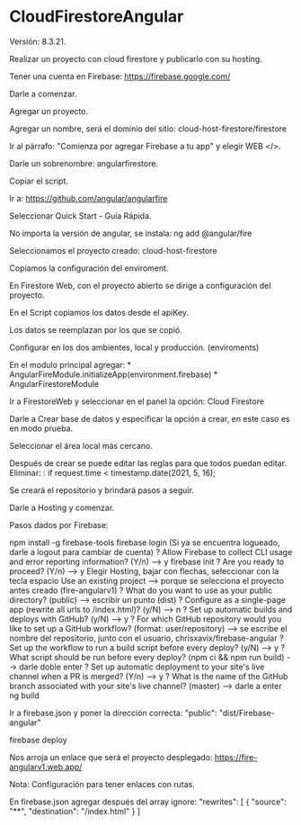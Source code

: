 # CloudFirestoreAngular
Versión: 8.3.21.

Realizar un proyecto con cloud firestore y publicarlo con su hosting.

Tener una cuenta en Firebase: https://firebase.google.com/

Darle a comenzar.

Agregar un proyecto.

Agregar un nombre, será el dominio del sitio: cloud-host-firestore/firestore

Ir al párrafo: "Comienza por agregar Firebase a tu app" y elegir WEB </>.

Darle un sobrenombre: angularfirestore.

Copiar el script.

Ir a: https://github.com/angular/angularfire

Seleccionar Quick Start - Guía Rápida.

No importa la versión de angular, se instala: ng add @angular/fire

Seleccionamos el proyecto creado: cloud-host-firestore

Copiamos la configuración del enviroment.

En Firestore Web, con el proyecto abierto se dirige a configuración del proyecto.

En el Script copiamos los datos desde el apiKey.

Los datos se reemplazan por los que se copió.

Configurar en los dos ambientes, local y producción. (enviroments)

En el modulo principal agregar: 
    * AngularFireModule.initializeApp(environment.firebase)
    * AngularFirestoreModule

Ir a FirestoreWeb y seleccionar en el panel la opción: Cloud Firestore 

Darle a Crear base de datos y especificar la opción a crear, en este caso es en modo prueba.

Seleccionar el área local más cercano.

Después de crear se puede editar las reglas para que todos puedan editar.
Eliminar:
: if
request.time < timestamp.date(2021, 5, 16);






Se creará el repositorio y brindará pasos a seguir.

Darle a Hosting y comenzar.

Pasos dados por Firebase:

npm install -g firebase-tools
firebase login (Si ya se encuentra logueado, darle a logout para cambiar de cuenta)
? Allow Firebase to collect CLI usage and error reporting information? (Y/n) --> y
firebase init
? Are you ready to proceed? (Y/n) --> y
Elegir Hosting, bajar con flechas, seleccionar con la tecla espacio
Use an existing project --> porque se selecciona el proyecto antes creado (fire-angularv1)
? What do you want to use as your public directory? (public) --> escribir un punto (dist)
? Configure as a single-page app (rewrite all urls to /index.html)? (y/N) --> n
? Set up automatic builds and deploys with GitHub? (y/N) --> y
? For which GitHub repository would you like to set up a GitHub workflow? (format: user/repository) --> se escribe el nombre del repositorio, junto con el usuario, chrisxavix/firebase-angular
? Set up the workflow to run a build script before every deploy? (y/N) --> y
? What script should be run before every deploy? (npm ci && npm run build) --> darle doble enter
? Set up automatic deployment to your site's live channel when a PR is merged? (Y/n) --> y
? What is the name of the GitHub branch associated with your site's live channel? (master) --> darle a enter
ng build

Ir a firebase.json y poner la dirección correcta: "public": "dist/Firebase-angular"

firebase deploy

Nos arroja un enlace que será el proyecto desplegado: https://fire-angularv1.web.app/

Nota: Configuración para tener enlaces con rutas.

En firebase.json agregar después del array ignore:
"rewrites": [ { "source": "**", "destination": "/index.html" } ]